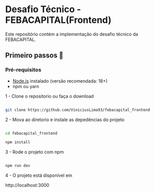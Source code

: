 # Desafio Técnico -  FEBACAPITAL(Frontend)

Este repositório contém a implementação do desafio técnico da FEBACAPITAL.

## Primeiro passos 🚀

### Pré-requisitos
- [Node.js](https://nodejs.org/) instalado (versão recomendada: 18+)
- npm ou yarn

1 - Clone o repositorio ou faça o download 

```bash

git clone https://github.com/ViniciusLima93/febacapital_frontend

```

2 - Mova ao diretorio e instale as depedências do projeto

```bash

cd febacapital_frontend

npm install

```

3 - Rode o projeto com npm

```bash

npm run dev

```
4 -  O projeto está disponível em 

 http://localhost:3000